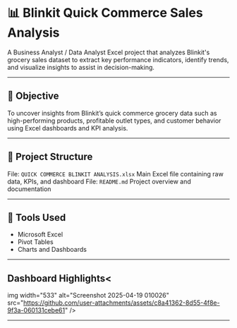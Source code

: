 # 📊 Blinkit Quick Commerce Sales Analysis

A Business Analyst / Data Analyst Excel project that analyzes Blinkit's grocery sales dataset to extract key performance indicators, identify trends, and visualize insights to assist in decision-making.

---

## 📌 Objective

To uncover insights from Blinkit’s quick commerce grocery data such as high-performing products, profitable outlet types, and customer behavior using Excel dashboards and KPI analysis.

---

## 📁 Project Structure

File:  `QUICK COMMERCE BLINKIT ANALYSIS.xlsx` Main Excel file containing raw data, KPIs, and dashboard 
File: `README.md` Project overview and documentation          

---

## 🧰 Tools Used

- Microsoft Excel
- Pivot Tables
- Charts and Dashboards

---

## Dashboard Highlights<
                         
img width="533" alt="Screenshot 2025-04-19 010026" src="https://github.com/user-attachments/assets/c8a41362-8d55-4f8e-9f3a-060131cebe61" />

---

